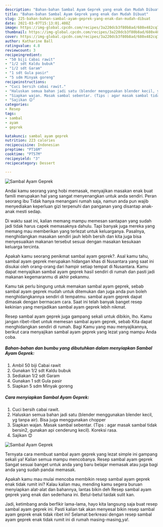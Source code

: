 ```yaml
---
description: "Bahan-bahan Sambal Ayam Geprek yang enak dan Mudah Dibuat"
title: "Bahan-bahan Sambal Ayam Geprek yang enak dan Mudah Dibuat"
slug: 225-bahan-bahan-sambal-ayam-geprek-yang-enak-dan-mudah-dibuat
date: 2021-03-07T15:13:01.408Z
image: https://img-global.cpcdn.com/recipes/3a220dcb3f80b8ad/680x482cq70/sambal-ayam-geprek-foto-resep-utama.jpg
thumbnail: https://img-global.cpcdn.com/recipes/3a220dcb3f80b8ad/680x482cq70/sambal-ayam-geprek-foto-resep-utama.jpg
cover: https://img-global.cpcdn.com/recipes/3a220dcb3f80b8ad/680x482cq70/sambal-ayam-geprek-foto-resep-utama.jpg
author: Katharine Ball
ratingvalue: 4.8
reviewcount: 3
recipeingredient:
- "50 biji Cabai rawit"
- "1/2 sdt Kaldu bubuk"
- "1/2 sdt Garam"
- "1 sdt Gula pasir"
- "5 sdm Minyak goreng"
recipeinstructions:
- "Cuci bersih cabai rawit."
- "Haluskan semua bahan jadi satu (blender menggunakan blender kecil, yg tanpa air). Bisa juga menggunakan chopper"
- "Siapkan wajan. Masak sambal sebentar. (Tips : agar masak sambal tidak bersin2, gunakan api cenderung kecil). Koreksi rasa."
- "Sajikan 😊"
categories:
- Resep
tags:
- sambal
- ayam
- geprek

katakunci: sambal ayam geprek 
nutrition: 223 calories
recipecuisine: Indonesian
preptime: "PT16M"
cooktime: "PT57M"
recipeyield: "3"
recipecategory: Dessert

---
```



![Sambal Ayam Geprek](https://img-global.cpcdn.com/recipes/3a220dcb3f80b8ad/680x482cq70/sambal-ayam-geprek-foto-resep-utama.jpg)

Andai kamu seorang yang hobi memasak, menyajikan masakan enak buat famili merupakan hal yang sangat menyenangkan untuk anda sendiri. Peran seorang ibu Tidak hanya menangani rumah saja, namun anda pun wajib menyediakan keperluan gizi terpenuhi dan panganan yang disantap anak-anak mesti sedap.

Di waktu  saat ini, kalian memang mampu memesan santapan yang sudah jadi tidak harus capek memasaknya dahulu. Tapi banyak juga mereka yang memang mau memberikan yang terlezat untuk keluarganya. Pasalnya, menghidangkan masakan sendiri jauh lebih bersih dan kita juga bisa menyesuaikan makanan tersebut sesuai dengan masakan kesukaan keluarga tercinta. 



Apakah kamu seorang penikmat sambal ayam geprek?. Asal kamu tahu, sambal ayam geprek merupakan hidangan khas di Nusantara yang saat ini disukai oleh orang-orang dari hampir setiap tempat di Nusantara. Kamu dapat menyajikan sambal ayam geprek hasil sendiri di rumah dan pasti jadi makanan kegemaranmu di akhir pekanmu.

Kamu tak perlu bingung untuk memakan sambal ayam geprek, sebab sambal ayam geprek mudah untuk ditemukan dan juga anda pun boleh menghidangkannya sendiri di tempatmu. sambal ayam geprek dapat dimasak dengan bermacam cara. Saat ini telah banyak banget resep kekinian yang menjadikan sambal ayam geprek lebih nikmat.

Resep sambal ayam geprek juga gampang sekali untuk dibikin, lho. Kamu jangan ribet-ribet untuk memesan sambal ayam geprek, sebab Kita dapat menghidangkan sendiri di rumah. Bagi Kamu yang mau menyajikannya, berikut cara menyajikan sambal ayam geprek yang lezat yang mampu Anda coba.

<!--inarticleads1-->

##### Bahan-bahan dan bumbu yang dibutuhkan dalam menyiapkan Sambal Ayam Geprek:

1. Ambil 50 biji Cabai rawit
1. Gunakan 1/2 sdt Kaldu bubuk
1. Sediakan 1/2 sdt Garam
1. Gunakan 1 sdt Gula pasir
1. Siapkan 5 sdm Minyak goreng




<!--inarticleads2-->

##### Cara menyiapkan Sambal Ayam Geprek:

1. Cuci bersih cabai rawit.
1. Haluskan semua bahan jadi satu (blender menggunakan blender kecil, yg tanpa air). Bisa juga menggunakan chopper
1. Siapkan wajan. Masak sambal sebentar. (Tips : agar masak sambal tidak bersin2, gunakan api cenderung kecil). Koreksi rasa.
1. Sajikan 😊
<img src="https://img-global.cpcdn.com/steps/8cb1c6c55e669a19/160x128cq70/sambal-ayam-geprek-langkah-memasak-4-foto.jpg" alt="Sambal Ayam Geprek">



Ternyata cara membuat sambal ayam geprek yang lezat simple ini gampang sekali ya! Kalian semua mampu mencobanya. Resep sambal ayam geprek Sangat sesuai banget untuk anda yang baru belajar memasak atau juga bagi anda yang sudah pandai memasak.

Apakah kamu mau mulai mencoba membikin resep sambal ayam geprek enak tidak rumit ini? Kalau kalian mau, mending kamu segera buruan menyiapkan alat-alat dan bahannya, lantas bikin deh Resep sambal ayam geprek yang enak dan sederhana ini. Betul-betul taidak sulit kan. 

Jadi, ketimbang anda berfikir lama-lama, hayo kita langsung saja buat resep sambal ayam geprek ini. Pasti kalian tak akan menyesal bikin resep sambal ayam geprek enak tidak ribet ini! Selamat berkreasi dengan resep sambal ayam geprek enak tidak rumit ini di rumah masing-masing,ya!.


